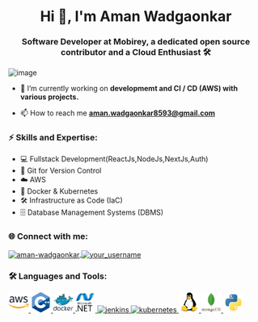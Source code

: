 <h1 align="center">Hi 👋, I'm Aman Wadgaonkar</h1>
<h3 align="center">Software Developer at Mobirey, a dedicated open source contributor and a Cloud Enthusiast 🛠️</h3>

![image](https://github.com/user-attachments/assets/190e8910-d548-4fdc-add0-491bea6080e0)

- 🔭 I’m currently working on  **developmemt and CI / CD (AWS) with various projects.**

- 📫 How to reach me **aman.wadgaonkar8593@gmail.com**

<h3 align="left">⚡ Skills and Expertise:</h3>
<ul>
  <li>💻 Fullstack Development(ReactJs,NodeJs,NextJs,Auth)</li>
  <li>🔧 Git for Version Control</li>
  <li>☁️ AWS </li>
  <li>🐳 Docker & Kubernetes</li>
  <li>🛠️ Infrastructure as Code (IaC)</li>
  <li>🗄️ Database Management Systems (DBMS)</li>
</ul>

<h3 align="left">🌐 Connect with me:</h3>
<p align="left">
  <a href="https://linkedin.com/in/aman-wadgaonkar" target="blank">
    <img align="center" src="https://raw.githubusercontent.com/rahuldkjain/github-profile-readme-generator/master/src/images/icons/Social/linked-in-alt.svg" alt="aman-wadgaonkar" height="30" width="40" />
  </a>
  <a href="https://x.com/AmanWadgaonkar" target="blank">
    <img align="center" src="https://raw.githubusercontent.com/rahuldkjain/github-profile-readme-generator/master/src/images/icons/Social/twitter.svg" alt="your_username" height="30" width="40" />
  </a>
</p>



<h3 align="left">🛠️ Languages and Tools:</h3>
<p align="left">
  <a href="https://aws.amazon.com" target="_blank" rel="noreferrer">
    <img src="https://raw.githubusercontent.com/devicons/devicon/master/icons/amazonwebservices/amazonwebservices-original-wordmark.svg" alt="aws" width="40" height="40"/>
  </a>
  <a href="https://www.w3schools.com/cpp/" target="_blank" rel="noreferrer">
    <img src="https://raw.githubusercontent.com/devicons/devicon/master/icons/cplusplus/cplusplus-original.svg" alt="cplusplus" width="40" height="40"/>
  </a>
  <a href="https://www.docker.com/" target="_blank" rel="noreferrer">
    <img src="https://raw.githubusercontent.com/devicons/devicon/master/icons/docker/docker-original-wordmark.svg" alt="docker" width="40" height="40"/>
  </a>
  <a href="https://dotnet.microsoft.com/" target="_blank" rel="noreferrer">
    <img src="https://raw.githubusercontent.com/devicons/devicon/master/icons/dot-net/dot-net-original-wordmark.svg" alt="dotnet" width="40" height="40"/>
  </a>
  <a href="https://www.jenkins.io" target="_blank" rel="noreferrer">
    <img src="https://www.vectorlogo.zone/logos/jenkins/jenkins-icon.svg" alt="jenkins" width="40" height="40"/>
  </a>
  <a href="https://kubernetes.io" target="_blank" rel="noreferrer">
    <img src="https://www.vectorlogo.zone/logos/kubernetes/kubernetes-icon.svg" alt="kubernetes" width="40" height="40"/>
  </a>
  <a href="https://www.linux.org/" target="_blank" rel="noreferrer">
    <img src="https://raw.githubusercontent.com/devicons/devicon/master/icons/linux/linux-original.svg" alt="linux" width="40" height="40"/>
  </a>
  <a href="https://www.mongodb.com/" target="_blank" rel="noreferrer">
    <img src="https://raw.githubusercontent.com/devicons/devicon/master/icons/mongodb/mongodb-original-wordmark.svg" alt="mongodb" width="40" height="40"/>
  </a>
  <a href="https://www.python.org" target="_blank" rel="noreferrer">
    <img src="https://raw.githubusercontent.com/devicons/devicon/master/icons/python/python-original.svg" alt="python" width="40" height="40"/>
  </a>
</p>
